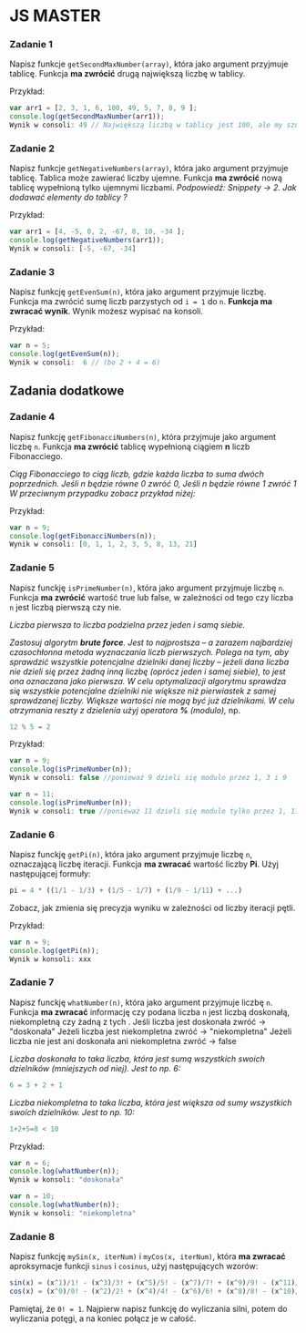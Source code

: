 # JS MASTER

### Zadanie 1
Napisz funkcje ```getSecondMaxNumber(array)```, która jako argument przyjmuje tablicę. Funkcja **ma zwrócić** drugą największą liczbę w tablicy.

Przykład:
```JavaScript
var arr1 = [2, 3, 1, 6, 100, 49, 5, 7, 8, 9 ];
console.log(getSecondMaxNumber(arr1));
Wynik w consoli: 49 // Największą liczbą w tablicy jest 100, ale my szukaliśmy drugiej największej więc odpowiedzią musi być 49 w tym przypadku
```

### Zadanie 2
Napisz funkcje ```getNegativeNumbers(array)```, która jako argument przyjmuje tablicę. Tablica może zawierać liczby ujemne. Funkcja **ma zwrócić** nową tablicę wypełnioną tylko ujemnymi liczbami.
*Podpowiedź: Snippety -> 2. Jak dodawać elementy do tablicy ?*

Przykład:
```JavaScript
var arr1 = [4, -5, 0, 2, -67, 8, 10, -34 ];
console.log(getNegativeNumbers(arr1));
Wynik w consoli: [-5, -67, -34]
```


### Zadanie 3
Napisz funkcję ```getEvenSum(n)```, która jako argument przyjmuje liczbę. Funkcja ma zwrócić sumę liczb parzystych od ```i = 1``` do ```n```.
**Funkcja ma zwracać wynik**. Wynik możesz wypisać na konsoli.


Przykład:
```JavaScript
var n = 5;
console.log(getEvenSum(n));
Wynik w consoli:  6 // (bo 2 + 4 = 6)
```

## Zadania dodatkowe

### Zadanie 4

Napisz funkcję ```getFibonacciNumbers(n)```, która przyjmuje jako argument liczbę ```n```.
Funkcja **ma zwrócić** tablicę wypełnioną  ciągiem **n** liczb Fibonacciego.

*Ciąg Fibonacciego to ciąg liczb, gdzie każda liczba to suma dwóch poprzednich.
Jeśli n będzie równe 0 zwróć 0, Jeśli n będzie równe 1 zwróć 1
W przeciwnym przypadku zobacz przykład niżej:*

Przykład:
```JavaScript
var n = 9;
console.log(getFibonacciNumbers(n));
Wynik w consoli: [0, 1, 1, 2, 3, 5, 8, 13, 21]
```

### Zadanie 5
Napisz funckję ```isPrimeNumber(n)```, która jako argument przyjmuje liczbę ```n```.
Funkcja **ma zwrócić** wartość true lub false, w zależności od tego czy liczba ```n``` jest liczbą pierwszą czy nie.

*Liczba pierwsza to liczba podzielna przez jeden i samą siebie.*

*Zastosuj algorytm **brute force**. Jest to najprostsza &ndash; a zarazem najbardziej czasochłonna metoda wyznaczania liczb pierwszych.
Polega na tym, aby sprawdzić wszystkie potencjalne dzielniki danej liczby &ndash; jeżeli dana liczba nie dzieli się przez żadną inną liczbę (oprócz jeden i samej siebie), to jest ona oznaczana jako pierwsza.
W celu optymalizacji algorytmu sprawdza się wszystkie potencjalne dzielniki nie większe niż pierwiastek z samej sprawdzanej liczby.  Większe wartości nie mogą być już dzielnikami.
W celu otrzymania reszty z dzielenia użyj operatora **%** (modulo),* np.

```JavaScript
12 % 5 = 2
```

Przykład:
```JavaScript
var n = 9;
console.log(isPrimeNumber(n));
Wynik w consoli: false //ponieważ 9 dzieli się modulo przez 1, 3 i 9

var n = 11;
console.log(isPrimeNumber(n));
Wynik w consoli: true //ponieważ 11 dzieli się modulo tylko przez 1, 11
```


### Zadanie 6 
Napisz funckję ```getPi(n)```, która jako argument przyjmuje liczbę ```n```, oznaczającą liczbę iteracji.
Funkcja **ma zwracać** wartość liczby **Pi**. Użyj następującej formuły:

```JavaScript
pi = 4 * ((1/1 - 1/3) + (1/5 - 1/7) + (1/9 - 1/11) + ...)
```
Zobacz, jak zmienia się precyzja wyniku w zależności od liczby iteracji pętli.

Przykład:
```JavaScript
var n = 9;
console.log(getPi(n));
Wynik w konsoli: xxx
```

### Zadanie 7
Napisz funckję ```whatNumber(n)```, która jako argument przyjmuje liczbę ```n```.
Funkcja **ma zwracać** informację czy podana liczba ```n``` jest liczbą doskonałą, niekompletną czy żadną z tych .
Jeśli liczba jest doskonała zwróć -> "doskonała"
Jeżeli liczba jest niekompletna zwróć -> "niekompletna"
Jeżeli liczba nie jest ani doskonała ani niekompletna zwróć -> false

*Liczba doskonała to taka liczba, która jest sumą wszystkich swoich dzielników (mniejszych od niej). Jest to np. 6:*
```JavaScript
6 = 3 + 2 + 1
```

*Liczba niekompletna to taka liczba, która jest większa od sumy wszystkich swoich dzielników. Jest to np. 10:*

```JavaScript
1+2+5=8 < 10
```

Przykład:
```JavaScript
var n = 6;
console.log(whatNumber(n));
Wynik w konsoli: "doskonała"

var n = 10;
console.log(whatNumber(n));
Wynik w konsoli: "niekompletna"
```


### Zadanie 8
Napisz funkcję ```mySin(x, iterNum)``` i ```myCos(x, iterNum)```, która **ma zwracać** aproksymacje funkcji ```sinus``` i ```cosinus```, użyj następujących wzorów:
```JavaScript
sin(x) = (x^1)/1! - (x^3)/3! + (x^5)/5! - (x^7)/7! + (x^9)/9! - (x^11)/11! + ...
cos(x) = (x^0)/0! - (x^2)/2! + (x^4)/4! - (x^6)/6! + (x^8)/8! - (x^10)/10! + ...
```
Pamiętaj, że ```0! = 1```.
Najpierw napisz funkcję do wyliczania silni, potem do wyliczania potęgi, a na koniec połącz je w całość.

